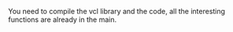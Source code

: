 You need to compile the vcl library and the code, all the interesting functions are already in the main. 
